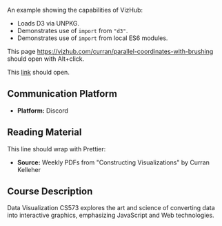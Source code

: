 An example showing the capabilities of VizHub:

- Loads D3 via UNPKG.
- Demonstrates use of `import` from `"d3"`.
- Demonstrates use of `import` from local ES6 modules.

This page
https://vizhub.com/curran/parallel-coordinates-with-brushing
should open with Alt+click.

This
[link](https://vizhub.com/curran/parallel-coordinates-with-brushing)
should open.

## Communication Platform

- **Platform:** Discord

## Reading Material

This line should wrap with Prettier:

- **Source:** Weekly PDFs from "Constructing Visualizations"
  by Curran Kelleher

## Course Description

Data Visualization CS573 explores the art and science of
converting data into interactive graphics, emphasizing
JavaScript and Web technologies.
